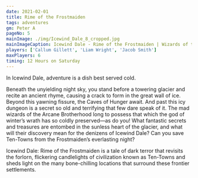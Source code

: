 ```yaml
---
date: 2021-02-01
title: Rime of the Frostmaiden
tags: adventures
gm: Peter A
pageNo: 5
mainImage: ./img/Icewind_Dale_8_cropped.jpg
mainImageCaption: Icewind Dale - Rime of the Frostmaiden | Wizards of the Coast
players: ['Callum Gillett', 'Liam Wright', 'Jacob Smith']
maxPlayers: 6
timing: 12 Hours on Saturday
---
```


In Icewind Dale, adventure is a dish best served cold.

Beneath the unyielding night sky, you stand before a towering glacier and recite an ancient rhyme, causing a crack to form in the great wall of ice. Beyond this yawning fissure, the Caves of Hunger await. And past this icy dungeon is a secret so old and terrifying that few dare speak of it. The mad wizards of the Arcane Brotherhood long to possess that which the god of winter’s wrath has so coldly preserved—as do you! What fantastic secrets and treasures are entombed in the sunless heart of the glacier, and what will their discovery mean for the denizens of Icewind Dale? Can you save Ten-Towns from the Frostmaiden’s everlasting night?

Icewind Dale: Rime of the Frostmaiden is a tale of dark terror that revisits the forlorn, flickering candlelights of civilization known as Ten-Towns and sheds light on the many bone-chilling locations that surround these frontier settlements.
